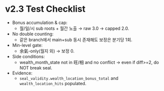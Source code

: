# v2.3 Test Checklist
- Bonus accumulation & cap:
  - 월/일/시 sub roots + 월간 노출 → raw 3.0 → capped 2.0.
- No double counting:
  - 같은 branch에서 main+sub 동시 존재해도 보정은 분기당 1회.
- Min-level gate:
  - 余氣-only(월지 외) → 보정 0.
- Side conditions:
  - wealth_month_state not in 旺/相 and no conflict → even if diff>=2, do NOT break seal.
- Evidence:
  - `seal_validity.wealth_location_bonus_total` and `wealth_location_hits` populated.
